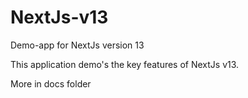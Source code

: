 # NextJs-v13
Demo-app for NextJs version 13

This application demo's the key features of NextJs v13.

More in docs folder